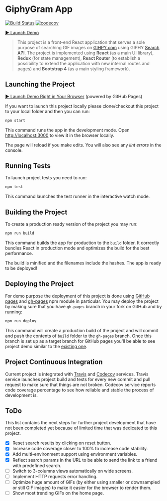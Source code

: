 # GiphyGram App

[![Build Status](https://travis-ci.org/trekhleb/giphygram.svg?branch=master)](https://travis-ci.org/trekhleb/giphygram)
[![codecov](https://codecov.io/gh/trekhleb/giphygram/branch/master/graph/badge.svg)](https://codecov.io/gh/trekhleb/giphygram)

[▶︎ Launch Demo](https://trekhleb.github.io/giphygram/)

> This project is a front-end React application that serves a sole purpose of searching GIF images on [GIHPY.com](https://giphy.com/) using GIPHY [Search API](https://developers.giphy.com/docs/#search-endpoint). The project is implemented using **React** (as a main UI library), **Redux** (for state management), **React Router** (to establish a possibility to extend the application with new internal routes and pages) and **Bootstrap 4** (as a main styling framework).

## Launching the Project

[▶︎ Launch Demo Right in Your Browser](https://trekhleb.github.io/giphygram/) (powered by GitHub Pages)

If you want to launch this project locally please clone/checkout this project to your local folder and then you can run:

```bash
npm start
```

This command runs the app in the development mode. Open [http://localhost:3000](http://localhost:3000) to view it in the browser locally.

The page will reload if you make edits. You will also see any _lint errors_ in the console.

## Running Tests

To launch project tests you need to run:

```bash
npm test
```

This command launches the test runner in the interactive watch mode.

## Building the Project

To create a production ready version of the project you may run: 

```bash
npm run build
```

This command builds the app for production to the `build` folder. It correctly bundles React in production mode and optimizes the build for the best performance.

The build is minified and the filenames include the hashes. The app is ready to be deployed!

## Deploying the Project

For demo purpose the deployment of this project is done using [GitHub pages](https://pages.github.com/) and [gh-pages](https://www.npmjs.com/package/gh-pages) npm module in particular. You may deploy the project by making sure that you have `gh-pages` branch in your fork on GitHub and by running:

```bash
npm run deploy
```

This command will create a production build of the project and will commit and push the contents of `build` folder to the `gh-pages` branch. Once this branch is set up as a target branch for GitHub pages you'll be able to see project demo similar to the [existing one](https://trekhleb.github.io/giphygram/).

## Project Continuous Integration

Current project is integrated with [Travis](https://travis-ci.org/trekhleb/giphygram) and [Codecov](https://codecov.io/gh/trekhleb/giphygram) services. Travis service launches project build and tests for every new commit and pull request to make sure that things are not broken. Codecov service reports code coverage percentage to see how reliable and stable the process of development is. 

## ToDo

This list contains the next steps for further project development that have not been completed yet because of limited time that was dedicated to this project.

- [x] Reset search results by clicking on reset button.
- [x] Increase code coverage closer to 100% to increase code stability.
- [x] Add multi-environment support using environment variables.
- [x] Reflect search params in the URL to be able to send the link to a friend with predefined search.
- [ ] Switch to 3-columns views automatically on wide screens.
- [ ] Implement HTTP requests error handling.
- [ ] Optimize huge amount of GIFs (by either using smaller or downsampled or still GIF images) to make it easier for the browser to render them.
- [ ] Show most trending GIFs on the home page.
